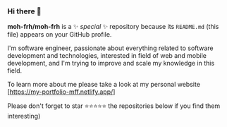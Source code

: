 ### Hi there 👋

**moh-frh/moh-frh** is a ✨ _special_ ✨ repository because its `README.md` (this file) appears on your GitHub profile.

<!--
- 🔭 I’m currently working on ...
- 🌱 I’m currently learning spring-boot
 - 👯 I’m looking to collaborate on ...
- 🤔 I’m looking for help with ...
- 💬 Ask me about ...
- 📫 How to reach me: ...
- 😄 Pronouns: ...
- ⚡ Fun fact: ...
-->
I'm software engineer, passionate about everything related to software development and technologies, interested in field of web and mobile development, and I'm trying to improve and scale my knowledge in this field.

To learn more about me please take a look at my personal website [https://my-portfolio-mff.netlify.app/]

Please don't forget to star ⭐⭐⭐⭐⭐ the repositories below if you find them interesting)
